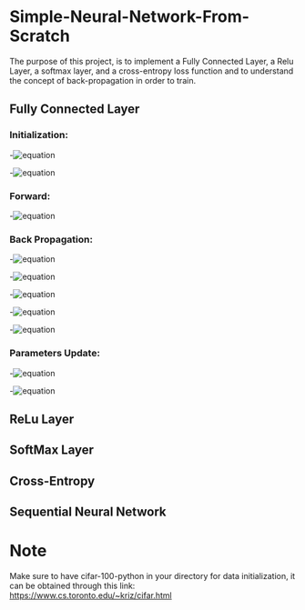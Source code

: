 # Simple-Neural-Network-From-Scratch
The purpose of this project, is to implement a Fully Connected Layer, a Relu Layer, a softmax layer, and a cross-entropy loss function and to understand the concept of back-propagation in order to train.

## Fully Connected Layer

### Initialization:

  -![equation](https://latex.codecogs.com/svg.image?W%20%5Cmapsto%20N(0,%20%5Csqrt%7B%5Cfrac%7B2%7D%7Bn_%7Bi%7D&plus;n_%7Bo%7D%7D%7D))

  -![equation](https://latex.codecogs.com/svg.image?b%20%5Cmapsto%200)

### Forward:

  -![equation](https://latex.codecogs.com/svg.image?f_%7Bfull%7D(x_%7Bi%7D)%20=%20x_%7Bi%7DW%5E%7BT%7D%20&plus;%20b)
  
### Back Propagation:

  -![equation](https://latex.codecogs.com/svg.image?%5Cfrac%7B%5Cpartial%20f_%7Bfull%7D%7D%7B%5Cpartial%20x_%7Bi%7D%7D%20=%20W)
  
  -![equation](https://latex.codecogs.com/svg.image?%5Cfrac%7B%5Cpartial%20f_%7Bfull%7D%7D%7B%5Cpartial%20b%7D%20=%20I_%7Bn0%7D)
  
  -![equation](https://latex.codecogs.com/svg.image?%5Cfrac%7B%5Cpartial%20l%7D%7B%5Cpartial%20x_%7Bi%7D%5E%7Bl%7D%7D%20=%20%5Cfrac%7B%5Cpartial%20l%7D%7B%5Cpartial%20x_%7Bi%7D%5E%7Bl&plus;1%7D%7D%20W%5E%7Bl%7D)
  
  -![equation](https://latex.codecogs.com/svg.image?%5Cfrac%7B%5Cpartial%20l%7D%7B%5Cpartial%20W%5E%7Bl%7D%7D%20=%20%5Csum_%7Bi%7D(%5Cfrac%7B%5Cpartial%20l%7D%7B%5Cpartial%20x_%7Bi%7D%5E%7Bl&plus;1%7D%7D)%5E%7BT%7D%20x_%7Bi%7D%5E%7Bl%7D)
  
  -![equation](https://latex.codecogs.com/svg.image?%5Cfrac%7B%5Cpartial%20l%7D%7B%5Cpartial%20b%5E%7Bl%7D%7D%20=%20%5Csum_%7Bi%7D(%5Cfrac%7B%5Cpartial%20l%7D%7B%5Cpartial%20x_%7Bi%7D%5E%7Bl&plus;1%7D%7D))
  
### Parameters Update:

  -![equation](https://latex.codecogs.com/svg.image?b%5E%7B'%7D%20=%20b%20-%20%5Ceta%20(%5Cfrac%7B%5Cpartial%20l%7D%7B%5Cpartial%20b%7D))

  -![equation](https://latex.codecogs.com/svg.image?W%5E%7B'%7D%20=%20W%20-%20%5Ceta%20(%5Cfrac%7B%5Cpartial%20l%7D%7B%5Cpartial%20W%7D))

## ReLu Layer


## SoftMax Layer


## Cross-Entropy


## Sequential Neural Network


# Note

Make sure to have cifar-100-python in your directory for data initialization, it can be obtained through this link:
https://www.cs.toronto.edu/~kriz/cifar.html

